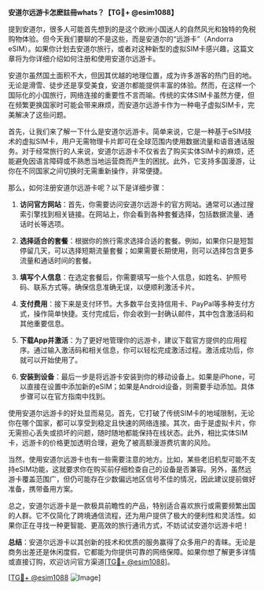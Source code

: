 **安道尔远游卡怎麽註冊whats？【TG💪+ @esim1088】**

提到安道尔，很多人可能首先想到的是这个欧洲小国迷人的自然风光和独特的免税购物体验。但今天我们要聊的不是这些，而是安道尔的“远游卡”（Andorra eSIM）。如果你计划去安道尔旅行，或者对这种新型的虚拟SIM卡感兴趣，这篇文章将为你详细介绍如何注册和使用安道尔远游卡。

安道尔虽然国土面积不大，但因其优越的地理位置，成为许多游客的热门目的地。无论是滑雪、徒步还是享受美食，安道尔都能提供丰富的体验。然而，在这样一个国际化的小国旅行，网络连接的重要性不言而喻。传统的实体SIM卡虽然方便，但在频繁更换国家时可能会带来麻烦，而安道尔远游卡作为一种电子虚拟SIM卡，完美解决了这些问题。

首先，让我们来了解一下什么是安道尔远游卡。简单来说，它是一种基于eSIM技术的虚拟SIM卡，用户无需物理卡片即可在全球范围内使用数据流量和语音通话服务。对于经常旅行的人来说，安道尔远游卡不仅省去了购买实体SIM卡的麻烦，还能避免因语言障碍或不熟悉当地运营商而产生的困扰。此外，它支持多国漫游，让你在不同国家之间切换时无需重新操作，非常便捷。

那么，如何注册安道尔远游卡呢？以下是详细步骤：

1. **访问官方网站**：首先，你需要访问安道尔远游卡的官方网站。通常可以通过搜索引擎找到相关链接。在网站上，你会看到各种套餐选择，包括数据流量、通话时长等选项。

2. **选择适合的套餐**：根据你的旅行需求选择合适的套餐。例如，如果你只是短暂停留几天，可以选择短期流量套餐；如果需要长期使用，则可以选择包含更多流量和通话时间的套餐。

3. **填写个人信息**：在选定套餐后，你需要填写一些个人信息，如姓名、护照号码、联系方式等。确保信息准确无误，以便顺利激活卡片。

4. **支付费用**：接下来是支付环节。大多数平台支持信用卡、PayPal等多种支付方式，操作简单快捷。支付完成后，你会收到一封确认邮件，其中包含激活码和其他重要信息。

5. **下载App并激活**：为了更好地管理你的远游卡，建议下载官方提供的应用程序。通过输入激活码和相关信息，你可以轻松完成激活过程。激活成功后，你就可以开始使用了。

6. **安装到设备**：最后一步是将远游卡安装到你的移动设备上。如果是iPhone，可以直接在设置中添加新的eSIM；如果是Android设备，则需要手动添加。具体步骤可以在官方指南中找到。

使用安道尔远游卡的好处显而易见。首先，它打破了传统SIM卡的地域限制，无论你在哪个国家，都可以享受到稳定且快速的网络连接。其次，由于是虚拟卡片，你无需担心丢失或损坏的问题，随时随地都能保持在线状态。此外，相比实体SIM卡，远游卡的价格更加透明合理，避免了被高额漫游费坑害的风险。

当然，使用安道尔远游卡也有一些需要注意的地方。比如，某些老旧机型可能不支持eSIM功能，这就要求你在购买前仔细检查自己的设备是否兼容。另外，虽然远游卡覆盖范围广，但仍可能存在少数偏远地区信号不佳的情况，因此建议提前做好准备，携带备用方案。

总之，安道尔远游卡是一款极具前瞻性的产品，特别适合喜欢旅行或需要频繁出国的人群。它不仅简化了跨境通信流程，还为用户提供了极大的便利性和灵活性。如果你正在寻找一种更智能、更高效的旅行通讯方式，不妨试试安道尔远游卡吧！

**总结**：安道尔远游卡以其创新的技术和优质的服务赢得了众多用户的青睐。无论是商务出差还是休闲度假，它都能为你提供可靠的网络保障。如果你想了解更多详情或直接订购，欢迎访问官方渠道[[TG💪+ @esim1088](https://t.me/s/esim1088)]。

[[TG💪+ @esim1088](https://t.me/s/esim1088) ![Image](https://i.postimg.cc/4NQfJmqS/Snipaste-2025-05-13-00-14-12.png)]